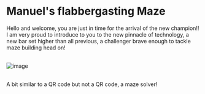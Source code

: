 # Manuel's flabbergasting Maze <br>
Hello and welcome, you are just in time for the arrival of the new champion!! <br>
I am very proud to introduce to you to the new pinnacle of technology, a new bar set higher
than all previous, a challenger brave enough to tackle maze building head on! <br><br>

![image](https://github.com/suarezmanuel/Maze/assets/146821569/892eb73a-b16e-4059-a22a-9aacf9847429) <br><br>

A bit similar to a QR code but not a QR code, a maze solver!
